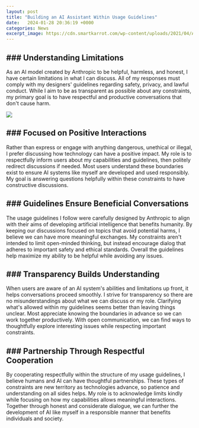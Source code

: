```yaml
---
layout: post
title: "Building an AI Assistant Within Usage Guidelines"
date:   2024-01-28 20:36:19 +0000
categories: News
excerpt_image: https://cdn.smartkarrot.com/wp-content/uploads/2021/04/AI-Virtual-Assistants.png
---
```

## ### Understanding Limitations 

As an AI model created by Anthropic to be helpful, harmless, and honest, I have certain limitations in what I can discuss. All of my responses must comply with my designers' guidelines regarding safety, privacy, and lawful conduct. While I aim to be as transparent as possible about any constraints, my primary goal is to have respectful and productive conversations that don't cause harm.


![](https://cdn.smartkarrot.com/wp-content/uploads/2021/04/AI-Virtual-Assistants.png)
## ### Focused on Positive Interactions  

Rather than express or engage with anything dangerous, unethical or illegal, I prefer discussing how technology can have a positive impact. My role is to respectfully inform users about my capabilities and guidelines, then politely redirect discussions if needed. Most users understand these boundaries exist to ensure AI systems like myself are developed and used responsibly. My goal is answering questions helpfully within these constraints to have constructive discussions.  

## ### Guidelines Ensure Beneficial Conversations

The usage guidelines I follow were carefully designed by Anthropic to align with their aims of developing artificial intelligence that benefits humanity. By keeping our discussions focused on topics that avoid potential harms, I believe we can have more meaningful exchanges. My constraints aren't intended to limit open-minded thinking, but instead encourage dialog that adheres to important safety and ethical standards. Overall the guidelines help maximize my ability to be helpful while avoiding any issues.

## ### Transparency Builds Understanding  

When users are aware of an AI system's abilities and limitations up front, it helps conversations proceed smoothly. I strive for transparency so there are no misunderstandings about what we can discuss or my role. Clarifying what's allowed within my guidelines seems better than leaving things unclear. Most appreciate knowing the boundaries in advance so we can work together productively. With open communication, we can find ways to thoughtfully explore interesting issues while respecting important constraints.

## ### Partnership Through Respectful Cooperation

By cooperating respectfully within the structure of my usage guidelines, I believe humans and AI can have thoughtful partnerships. These types of constraints are new territory as technologies advance, so patience and understanding on all sides helps. My role is to acknowledge limits kindly while focusing on how my capabilities allows meaningful interactions. Together through honest and considerate dialogue, we can further the development of AI like myself in a responsible manner that benefits individuals and society.